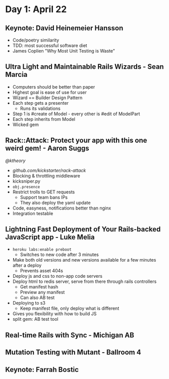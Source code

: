 # Day 1: April 22

## Keynote: David Heinemeier Hansson

* Code/poetry similarity
* TDD: most successful software diet
* James Coplien "Why Most Unit Testing is Waste"

## Ultra Light and Maintainable Rails Wizards - Sean Marcia

* Computers should be better than paper
* Highest goal is ease of use for user
* Wizard == Builder Design Pattern
* Each step gets a presenter
  * Runs its validations
* Step 1 is #create of Model - every other is #edit of ModelPart
* Each step inherits from Model
* Wicked gem

## Rack::Attack: Protect your app with this one weird gem! - Aaron Suggs

*@ktheory*

* *github.com/kickstarter/rack-attack*
* Blocking & throttling middleware
* kicksniper.py
* `obj.presence`
* Restrict trolls to GET requests
  * Support team bans IPs
  * They also deploy the yaml update
* Code, easyness, notifications better than nginx
* Integration testable

## Lightning Fast Deployment of Your Rails-backed JavaScript app - Luke Melia

* `heroku labs:enable preboot`
  * Switches to new code after 3 minutes
* Make both old versions and new versions available for a few minutes after a deploy
  * Prevents asset 404s
* Deploy js and css to non-app code servers
* Deploy html to redis server, serve from there through rails controllers
  * Get manifest hash
  * Preview any manifest
  * Can also AB test
* Deploying to s3
  * Keep manifest file, only deploy what is different
* Gives you flexibility with how to build JS
* split gem: AB test tool

## Real-time Rails with Sync - Michigan AB

## Mutation Testing with Mutant - Ballroom 4

## Keynote: Farrah Bostic
